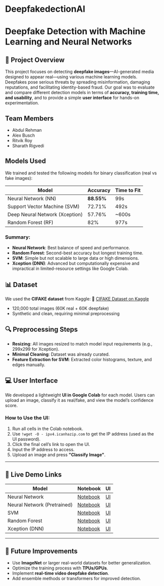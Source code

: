 # DeepfakedectionAI


# Deepfake Detection with Machine Learning and Neural Networks

## 📌 Project Overview

This project focuses on detecting **deepfake images**—AI-generated media designed to appear real—using various machine learning models. Deepfakes pose serious threats by spreading misinformation, damaging reputations, and facilitating identity-based fraud. Our goal was to evaluate and compare different detection models in terms of **accuracy, training time, and usability**, and to provide a simple **user interface** for hands-on experimentation.

## Team Members

* Abdul Rehman
* Alex Busch
* Ritvik Roy
* Sharath Rigvedi

## Models Used

We trained and tested the following models for binary classification (real vs fake images):

| Model                          | Accuracy   | Time to Fit |
| ------------------------------ | ---------- | ----------- |
| Neural Network (NN)            | **88.55%** | 99s         |
| Support Vector Machine (SVM)   | 72.71%     | 492s        |
| Deep Neural Network (Xception) | 57.76%     | \~600s      |
| Random Forest (RF)             | 82%        | 977s        |

### Summary:

* **Neural Network**: Best balance of speed and performance.
* **Random Forest**: Second-best accuracy but longest training time.
* **SVM**: Simple but not scalable to large data or high dimensions.
* **Xception (DNN)**: Advanced but computationally expensive and impractical in limited-resource settings like Google Colab.

## 📊 Dataset

We used the **CIFAKE dataset** from Kaggle:
🔗 [CIFAKE Dataset on Kaggle](https://www.kaggle.com/datasets/birdy654/cifake-real-and-ai-generated-synthetic-images)

* 120,000 total images (60K real + 60K deepfake)
* Synthetic and clean, requiring minimal preprocessing

## 🔍 Preprocessing Steps

* **Resizing**: All images resized to match model input requirements (e.g., 299x299 for Xception).
* **Minimal Cleaning**: Dataset was already curated.
* **Feature Extraction for SVM**: Extracted color histograms, texture, and edges manually.

## 💻 User Interface

We developed a lightweight **UI in Google Colab** for each model. Users can upload an image, classify it as real/fake, and view the model’s confidence score.

### How to Use the UI:

1. Run all cells in the Colab notebook.
2. Use `!wget -O - ipv4.icanhazip.com` to get the IP address (used as the UI password).
3. Click the final cell’s link to open the UI.
4. Input the IP address to access.
5. Upload an image and press **"Classify Image"**.

---

## 🔗 Live Demo Links

| Model                       | Notebook                                                                              | UI                                                                                          |
| --------------------------- | ------------------------------------------------------------------------------------- | ------------------------------------------------------------------------------------------- |
| Neural Network              | [Notebook](https://colab.research.google.com/drive/1i5apqXrQBj2LUBp1xIjvoe0m4GPE0x2G) | [UI](https://colab.research.google.com/drive/1StThylULgIMTUjlrH68oNXT4VmEz03bt)             |
| Neural Network (Pretrained) | [Notebook](https://colab.research.google.com/drive/137AJu_pq2yL5N9Y3jIhkygYyrxiEwP5V) | [UI](https://colab.research.google.com/drive/137AJu_pq2yL5N9Y3jIhkygYyrxiEwP5V?usp=sharing) |
| SVM                         | [Notebook](https://colab.research.google.com/drive/1y_fd9n2D6-4zTTmLliMswRTll3CKj2Am) | [UI](https://colab.research.google.com/drive/1vn5X8s6l0SKVI_lT06ilY8w_7xv_DIaE)             |
| Random Forest               | [Notebook](https://colab.research.google.com/drive/1UmnV4i8xTt2kuGLO4ecJsTVqlyIhPpsk) | [UI](https://colab.research.google.com/drive/16jS6wl_e28P5kN0KMgjid3DtwwmNUHQB?usp=sharing) |
| Xception (DNN)              | [Notebook](https://colab.research.google.com/drive/18O5obxanKjifDqV3kubPD1kdJIk0R8Wf) | [UI](https://colab.research.google.com/drive/1YuSltSS0gFYPW4i3tCmM2AT_ywJgkW3C?usp=sharing) |

---

## 🧩 Future Improvements

* Use **ImageNet** or larger real-world datasets for better generalization.
* Optimize the training process with **TPUs/GPUs**.
* Implement **real-time video deepfake detection**.
* Add ensemble methods or transformers for improved detection.
